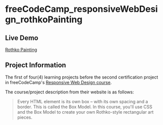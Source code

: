 # freeCodeCamp_responsiveWebDesign_rothkoPainting

## Live Demo

[Rothko Painting](https://dracula27.github.io/freeCodeCamp_responsiveWebDesign_rothkoPainting/)

## Project Information

The first of four(4) learning projects before the second certification project in freeCodeCamp's [Responsive Web Design course](https://www.freecodecamp.org/learn/2022/responsive-web-design/).

The course/project description from their website is as follows:

> Every HTML element is its own box – with its own spacing and a border. This is called the Box Model. In this course, you'll use CSS and the Box Model to create your own Rothko-style rectangular art pieces.
